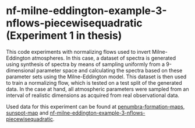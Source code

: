 # nf-milne-eddington-example-3-nflows-piecewisequadratic (Experiment 1 in thesis)
This code experiments with normalizing flows used to invert Milne-Eddington atmospheres. In this case, a dataset of spectra is generated using synthesis of spectra by means of sampling uniformly from a 9-dimensional parameter space and calculating the spectra based on these parameter sets using the Milne-Eddington model. This dataset is then used to train a normalizing flow, which is tested on a test split of the generated data. In the case at hand, all atmospheric parameters were sampled from an interval of realistic dimensions as acquired from real observational data.

Used data for this experiment can be found at [penumbra-formation-maps](https://drive.google.com/drive/folders/1-W3vCJC4gEsQWW0pzwF8PbQ3erE0eGPI?usp=drive_link/), [sunspot-map](https://drive.google.com/drive/folders/1AM6oA1mLYQ_DtIlSv52aYXDNDTygRQyq?usp=drive_link) and [nf-milne-eddington-example-3-nflows-piecewisequadratic](https://drive.google.com/drive/folders/17FkShyUETMIkyUseLy7FioOMvbS_F5XE?usp=drive_link).
